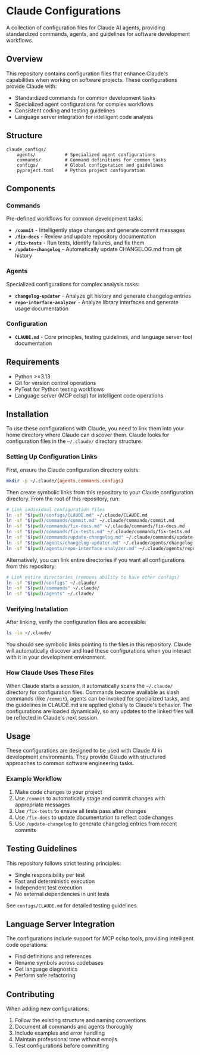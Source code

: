 # Claude Configurations

A collection of configuration files for Claude AI agents, providing standardized commands, agents, and guidelines for software development workflows.

## Overview

This repository contains configuration files that enhance Claude's capabilities when working on software projects. These configurations provide Claude with:

- Standardized commands for common development tasks
- Specialized agent configurations for complex workflows
- Consistent coding and testing guidelines
- Language server integration for intelligent code analysis

## Structure

```
claude_configs/
    agents/           # Specialized agent configurations
    commands/         # Command definitions for common tasks
    configs/          # Global configuration and guidelines
    pyproject.toml    # Python project configuration
```

## Components

### Commands

Pre-defined workflows for common development tasks:

- **`/commit`** - Intelligently stage changes and generate commit messages
- **`/fix-docs`** - Review and update repository documentation
- **`/fix-tests`** - Run tests, identify failures, and fix them
- **`/update-changelog`** - Automatically update CHANGELOG.md from git history

### Agents

Specialized configurations for complex analysis tasks:

- **`changelog-updater`** - Analyze git history and generate changelog entries
- **`repo-interface-analyzer`** - Analyze library interfaces and generate usage documentation

### Configuration

- **`CLAUDE.md`** - Core principles, testing guidelines, and language server tool documentation

## Requirements

- Python >=3.13
- Git for version control operations
- PyTest for Python testing workflows
- Language server (MCP cclsp) for intelligent code operations

## Installation

To use these configurations with Claude, you need to link them into your home directory where Claude can discover them. Claude looks for configuration files in the `~/.claude/` directory structure.

### Setting Up Configuration Links

First, ensure the Claude configuration directory exists:

```bash
mkdir -p ~/.claude/{agents,commands,configs}
```

Then create symbolic links from this repository to your Claude configuration directory. From the root of this repository, run:

```bash
# Link individual configuration files
ln -sf "$(pwd)/configs/CLAUDE.md" ~/.claude/CLAUDE.md
ln -sf "$(pwd)/commands/commit.md" ~/.claude/commands/commit.md
ln -sf "$(pwd)/commands/fix-docs.md" ~/.claude/commands/fix-docs.md
ln -sf "$(pwd)/commands/fix-tests.md" ~/.claude/commands/fix-tests.md
ln -sf "$(pwd)/commands/update-changelog.md" ~/.claude/commands/update-changelog.md
ln -sf "$(pwd)/agents/changelog-updater.md" ~/.claude/agents/changelog-updater.md
ln -sf "$(pwd)/agents/repo-interface-analyzer.md" ~/.claude/agents/repo-interface-analyzer.md
```

Alternatively, you can link entire directories if you want all configurations from this repository:

```bash
# Link entire directories (removes ability to have other configs)
ln -sf "$(pwd)/configs" ~/.claude/
ln -sf "$(pwd)/commands" ~/.claude/
ln -sf "$(pwd)/agents" ~/.claude/
```

### Verifying Installation

After linking, verify the configuration files are accessible:

```bash
ls -la ~/.claude/
```

You should see symbolic links pointing to the files in this repository. Claude will automatically discover and load these configurations when you interact with it in your development environment.

### How Claude Uses These Files

When Claude starts a session, it automatically scans the `~/.claude/` directory for configuration files. Commands become available as slash commands (like `/commit`), agents can be invoked for specialized tasks, and the guidelines in CLAUDE.md are applied globally to Claude's behavior. The configurations are loaded dynamically, so any updates to the linked files will be reflected in Claude's next session.

## Usage

These configurations are designed to be used with Claude AI in development environments. They provide Claude with structured approaches to common software engineering tasks.

### Example Workflow

1. Make code changes to your project
2. Use `/commit` to automatically stage and commit changes with appropriate messages
3. Use `/fix-tests` to ensure all tests pass after changes
4. Use `/fix-docs` to update documentation to reflect code changes
5. Use `/update-changelog` to generate changelog entries from recent commits

## Testing Guidelines

This repository follows strict testing principles:

- Single responsibility per test
- Fast and deterministic execution
- Independent test execution
- No external dependencies in unit tests

See `configs/CLAUDE.md` for detailed testing guidelines.

## Language Server Integration

The configurations include support for MCP cclsp tools, providing intelligent code operations:

- Find definitions and references
- Rename symbols across codebases
- Get language diagnostics
- Perform safe refactoring

## Contributing

When adding new configurations:

1. Follow the existing structure and naming conventions
2. Document all commands and agents thoroughly
3. Include examples and error handling
4. Maintain professional tone without emojis
5. Test configurations before committing
